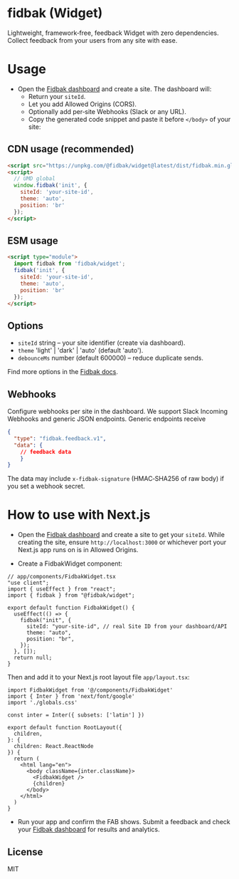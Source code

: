 # fidbak (Widget)

Lightweight, framework‑free, feedback Widget with zero dependencies. Collect feedback from your users from any site with ease.

# Usage
* Open the [Fidbak dashboard](https://fidbak.dev) and create a site. The dashboard will:
    * Return your `siteId`.
    * Let you add Allowed Origins (CORS).
    * Optionally add per‑site Webhooks (Slack or any URL).
    * Copy the generated code snippet and paste it before `</body>` of your site:

## CDN usage (recommended)

```html
<script src="https://unpkg.com/@fidbak/widget@latest/dist/fidbak.min.global.js"></script>
<script>
  // UMD global
  window.fidbak('init', {
    siteId: 'your-site-id',
    theme: 'auto',
    position: 'br'
  });
</script>
```

## ESM usage

```html
<script type="module">
  import fidbak from 'fidbak/widget';
  fidbak('init', {
    siteId: 'your-site-id',
    theme: 'auto',
    position: 'br'
  });
</script>
```

## Options

- `siteId` string – your site identifier (create via dashboard).
- `theme` 'light' | 'dark' | 'auto' (default 'auto').
- `debounceMs` number (default 600000) – reduce duplicate sends.

Find more options in the [Fidbak docs](https://github.com/kenny-io/fidbak?tab=readme-ov-file#configuration-options).

## Webhooks

Configure webhooks per site in the dashboard. We support Slack Incoming Webhooks and generic JSON endpoints. Generic endpoints receive 

```json 
{
  "type": "fidbak.feedback.v1",
  "data": {
    // feedback data
    }
}
```

The data may include `x-fidbak-signature` (HMAC‑SHA256 of raw body) if you set a webhook secret.

# How to use with Next.js

* Open the [Fidbak dashboard](https://fidbak.dev) and create a site to get your `siteId`. While creating the site, ensure `http://localhost:3000` or whichever port your Next.js app runs on is in Allowed Origins.
    
* Create a FidbakWidget component: 

```tsx
// app/components/FidbakWidget.tsx
"use client";
import { useEffect } from "react";
import { fidbak } from "@fidbak/widget";

export default function FidbakWidget() {
  useEffect(() => {
    fidbak("init", {
      siteId: "your-site-id", // real Site ID from your dashboard/API
      theme: "auto",
      position: "br",
    });
  }, []);
  return null;
}

```

Then and add it to your Next.js root layout file `app/layout.tsx`:

```tsx
import FidbakWidget from '@/components/FidbakWidget'
import { Inter } from 'next/font/google'
import './globals.css'

const inter = Inter({ subsets: ['latin'] })

export default function RootLayout({
  children,
}: {
  children: React.ReactNode
}) {
  return (
    <html lang="en">
      <body className={inter.className}>
        <FidbakWidget />
        {children}
      </body>
    </html>
  )
}
```

* Run your app and confirm the FAB shows. Submit a feedback and check your [Fidbak dashboard](https://fidbak.dev) for results and analytics.

## License

MIT
